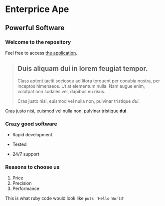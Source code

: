 Enterprice Ape
==============

Powerful Software
-----------------

### Welcome to the repository

Feel free to access [the application](https://enterpri-ape.herokuapp.com/).

> ## Duis aliquam dui in lorem feugiat tempor.
>
> Class aptent taciti sociosqu ad litora torquent per conubia nostra, per inceptos himenaeos. Ut at elementum nulla. Nam augue enim, volutpat non sodales vel, dapibus eu risus.
>
> Cras justo nisi, euismod vel nulla non, pulvinar tristique *dui*.

Cras justo nisi, euismod vel nulla non, pulvinar tristique **dui**.

### Crazy good software
* Rapid development
+ Tested
- 24/7 support

### Reasons to choose us
1. Price
2. Precision
3. Performance

This is what ruby code would look like `puts 'Hello World'`